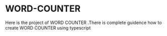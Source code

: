 # WORD-COUNTER
Here is the project of WORD COUNTER  .There is complete guidence how to create WORD COUNTER using typescript
